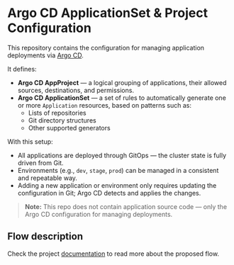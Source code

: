 # Argo CD ApplicationSet & Project Configuration

This repository contains the configuration for managing application deployments via [Argo CD](https://argo-cd.readthedocs.io/).

It defines:

- **Argo CD AppProject** — a logical grouping of applications, their allowed sources, destinations, and permissions.
- **Argo CD ApplicationSet** — a set of rules to automatically generate one or more `Application` resources, based on patterns such as:
    - Lists of repositories
    - Git directory structures
    - Other supported generators

With this setup:

- All applications are deployed through GitOps — the cluster state is fully driven from Git.
- Environments (e.g., `dev`, `stage`, `prod`) can be managed in a consistent and repeatable way.
- Adding a new application or environment only requires updating the configuration in Git; Argo CD detects and applies the changes.

> **Note:** This repo does not contain application source code — only the Argo CD configuration for managing deployments.

## Flow description

Check the project [documentation](https://hello-world-argocd-org.github.io/hello-world-argocd/) to read more about the proposed flow.